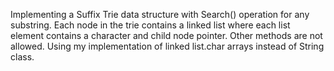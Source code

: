 Implementing a Suffix Trie data structure with Search() operation for any substring.
Each node in the trie contains a linked list where each list element contains a character and child node pointer.
Other methods are not allowed.
Using my implementation of linked list.char arrays instead of String class.
